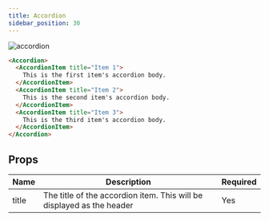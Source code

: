 ```yaml
---
title: Accordion
sidebar_position: 30
---
```


![accordion](/img/accordion.png)

```markdown
<Accordion>
  <AccordionItem title="Item 1">
    This is the first item's accordion body.
  </AccordionItem>
  <AccordionItem title="Item 2">
    This is the second item's accordion body.
  </AccordionItem>
  <AccordionItem title="Item 3">
    This is the third item's accordion body.
  </AccordionItem>
</Accordion>
```

## Props

| Name   | Description                                                             | Required | 
|--------|-------------------------------------------------------------------------|----------|
| title  | The title of the accordion item. This will be displayed as the header   | Yes      | 
